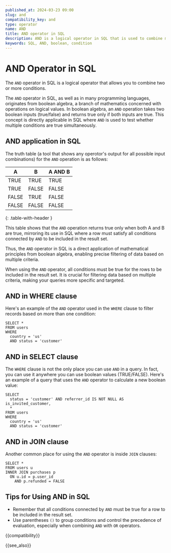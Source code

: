 ```yaml
---
published_at: 2024-03-23 09:00
slug: and
compatibility_key: and
type: operator
name: AND
title: AND operator in SQL
description: AND is a logical operator in SQL that is used to combine multiple conditions, typically used inside a WHERE clause.
keywords: SQL, AND, boolean, condition
---
```


# AND Operator in SQL

The `AND` operator in SQL is a logical operator that allows you to combine two or more conditions.

The `AND` operator in SQL, as well as in many programming languages, originates from boolean algebra, a branch of mathematics concerned with operations on logical values. In boolean algebra, an `AND` operation takes two boolean inputs (true/false) and returns true only if both inputs are true. This concept is directly applicable in SQL where `AND` is used to test whether multiple conditions are true simultaneously.

## AND application in SQL

The truth table (a tool that shows any operotor's output for all possible input combinations) for the `AND` operation is as follows:

| A     | B     | A AND B |
|-------|-------|---------|
| TRUE  | TRUE  | TRUE    |
| TRUE  | FALSE | FALSE   |
| FALSE | TRUE  | FALSE   |
| FALSE | FALSE | FALSE   |
{: .table-with-header }

This table shows that the `AND` operation returns true only when both A and B are true, mirroring its use in SQL where a row must satisfy all conditions connected by `AND` to be included in the result set.

Thus, the `AND` operator in SQL is a direct application of mathematical principles from boolean algebra, enabling precise filtering of data based on multiple criteria.

When using the `AND` operator, all conditions must be true for the rows to be included in the result set. It is crucial for filtering data based on multiple criteria, making your queries more specific and targeted.

## AND in WHERE clause

Here's an example of the `AND` operator used in the `WHERE` clause to filter records based on more than one condition:

~~~pgsql
SELECT *
FROM users
WHERE
  country = 'us'
  AND status = 'customer'
~~~

## AND in SELECT clause

The `WHERE` clause is not the only place you can use `AND` in a query. In fact, you can use it anywhere you can use boolean values (TRUE/FALSE). Here's an example of a query that uses the `AND` operator to calculate a new boolean value:

~~~pgsql
SELECT
  status = 'customer' AND referrer_id IS NOT NULL AS is_invited_customer,
  *
FROM users
WHERE
  country = 'us'
  AND status = 'customer'
~~~

## AND in JOIN clause

Another common place for using the `AND` operator is inside `JOIN` clauses:

~~~pgsql
SELECT *
FROM users u
INNER JOIN purchases p
  ON u.id = p.user_id
    AND p.refunded = FALSE
~~~

## Tips for Using AND in SQL

* Remember that all conditions connected by `AND` must be true for a row to be included in the result set.
* Use parentheses `()` to group conditions and control the precedence of evaluation, especially when combining `AND` with `OR` operators.

{{compatibility}}

{{see_also}}
